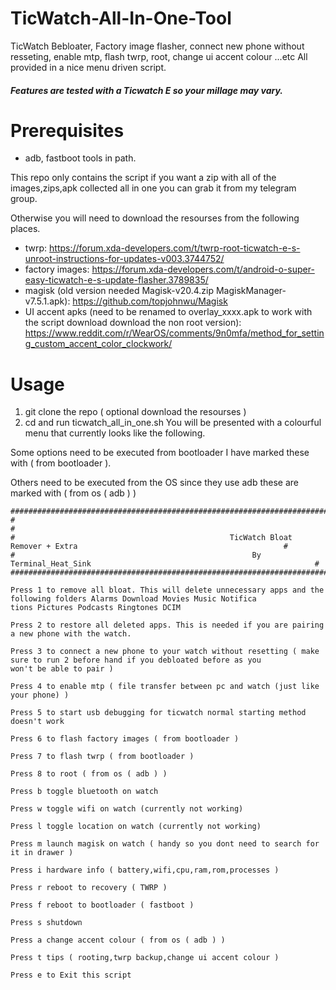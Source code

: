# TicWatch-All-In-One-Tool
TicWatch Bebloater, Factory image flasher, connect new phone without resseting, enable mtp, flash twrp, root, change ui accent colour ...etc
All provided in a nice menu driven script.

##### Features are tested with a Ticwatch E so your millage may vary.

# Prerequisites
- adb, fastboot tools in path.

This repo only contains the script if you want a zip with all of the images,zips,apk collected all in one you can grab it from my telegram group.

Otherwise you will need to download the resourses from the following places.
- twrp: https://forum.xda-developers.com/t/twrp-root-ticwatch-e-s-unroot-instructions-for-updates-v003.3744752/
- factory images: https://forum.xda-developers.com/t/android-o-super-easy-ticwatch-e-s-update-flasher.3789835/
- magisk (old version needed Magisk-v20.4.zip MagiskManager-v7.5.1.apk): https://github.com/topjohnwu/Magisk
- UI accent apks (need to be renamed to overlay_xxxx.apk to work with the script download download the non root version): https://www.reddit.com/r/WearOS/comments/9n0mfa/method_for_setting_custom_accent_color_clockwork/ 

# Usage
1. git clone the repo ( optional download the resourses )
2. cd and run ticwatch_all_in_one.sh
You will be presented with a colourful menu that currently looks like the following.

Some options need to be executed from bootloader I have marked these with ( from bootloader ).

Others need to be executed from the OS since they use adb these are marked with ( from os ( adb ) )
```
##############################################################################################################################
#                                                                                                                            #
#                                                TicWatch Bloat Remover + Extra                                              #
#                                                     By Terminal_Heat_Sink                                                  #
##############################################################################################################################

Press 1 to remove all bloat. This will delete unnecessary apps and the following folders Alarms Download Movies Music Notifica
tions Pictures Podcasts Ringtones DCIM

Press 2 to restore all deleted apps. This is needed if you are pairing a new phone with the watch.

Press 3 to connect a new phone to your watch without resetting ( make sure to run 2 before hand if you debloated before as you
won't be able to pair )

Press 4 to enable mtp ( file transfer between pc and watch (just like your phone) )

Press 5 to start usb debugging for ticwatch normal starting method doesn't work

Press 6 to flash factory images ( from bootloader )

Press 7 to flash twrp ( from bootloader )

Press 8 to root ( from os ( adb ) )

Press b toggle bluetooth on watch

Press w toggle wifi on watch (currently not working)

Press l toggle location on watch (currently not working)

Press m launch magisk on watch ( handy so you dont need to search for it in drawer )

Press i hardware info ( battery,wifi,cpu,ram,rom,processes )

Press r reboot to recovery ( TWRP )

Press f reboot to bootloader ( fastboot )

Press s shutdown

Press a change accent colour ( from os ( adb ) )

Press t tips ( rooting,twrp backup,change ui accent colour )

Press e to Exit this script
```
